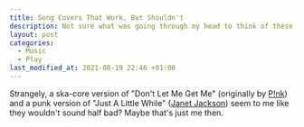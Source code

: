 ```yaml
---
title: Song Covers That Work, But Shouldn't
description: Not sure what was going through my head to think of these, let alone write them down.
layout: post
categories:
  - Music
  - Play
last_modified_at: 2021-08-19 22:46 +01:00
---
```

Strangely, a ska-core version of "Don't Let Me Get Me" (originally by [P!nk](https://www.pinkspage.com/)) and a punk version of "Just A Little While" ([Janet Jackson](https://www.janetjackson.com/)) seem to me like they wouldn't sound half bad? Maybe that's just me then.

